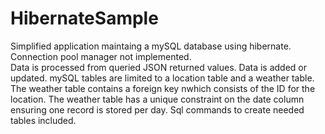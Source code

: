 # HibernateSample
Simplified application maintaing a mySQL database using hibernate.  Connection pool manager not implemented.  
Data is processed from queried JSON returned values.  Data is added or updated.  mySQL tables are limited 
to a location table and a weather table. The weather table contains a foreign key nwhich consists of the ID
for the location.  The weather table has a unique constraint on the date column ensuring one record is stored 
per day.  Sql commands to create needed tables included.
